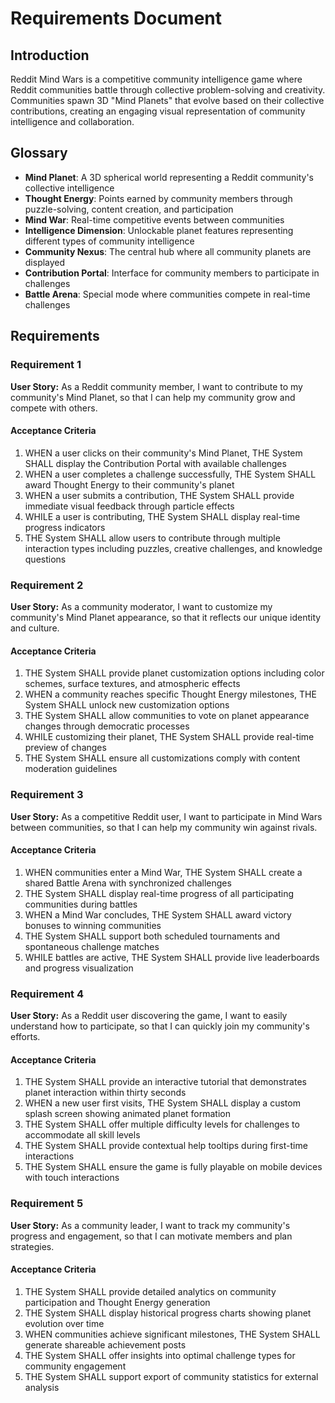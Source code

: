 # Requirements Document

## Introduction

Reddit Mind Wars is a competitive community intelligence game where Reddit communities battle through collective problem-solving and creativity. Communities spawn 3D "Mind Planets" that evolve based on their collective contributions, creating an engaging visual representation of community intelligence and collaboration.

## Glossary

- **Mind Planet**: A 3D spherical world representing a Reddit community's collective intelligence
- **Thought Energy**: Points earned by community members through puzzle-solving, content creation, and participation
- **Mind War**: Real-time competitive events between communities
- **Intelligence Dimension**: Unlockable planet features representing different types of community intelligence
- **Community Nexus**: The central hub where all community planets are displayed
- **Contribution Portal**: Interface for community members to participate in challenges
- **Battle Arena**: Special mode where communities compete in real-time challenges

## Requirements

### Requirement 1

**User Story:** As a Reddit community member, I want to contribute to my community's Mind Planet, so that I can help my community grow and compete with others.

#### Acceptance Criteria

1. WHEN a user clicks on their community's Mind Planet, THE System SHALL display the Contribution Portal with available challenges
2. WHEN a user completes a challenge successfully, THE System SHALL award Thought Energy to their community's planet
3. WHEN a user submits a contribution, THE System SHALL provide immediate visual feedback through particle effects
4. WHILE a user is contributing, THE System SHALL display real-time progress indicators
5. THE System SHALL allow users to contribute through multiple interaction types including puzzles, creative challenges, and knowledge questions

### Requirement 2

**User Story:** As a community moderator, I want to customize my community's Mind Planet appearance, so that it reflects our unique identity and culture.

#### Acceptance Criteria

1. THE System SHALL provide planet customization options including color schemes, surface textures, and atmospheric effects
2. WHEN a community reaches specific Thought Energy milestones, THE System SHALL unlock new customization options
3. THE System SHALL allow communities to vote on planet appearance changes through democratic processes
4. WHILE customizing their planet, THE System SHALL provide real-time preview of changes
5. THE System SHALL ensure all customizations comply with content moderation guidelines

### Requirement 3

**User Story:** As a competitive Reddit user, I want to participate in Mind Wars between communities, so that I can help my community win against rivals.

#### Acceptance Criteria

1. WHEN communities enter a Mind War, THE System SHALL create a shared Battle Arena with synchronized challenges
2. THE System SHALL display real-time progress of all participating communities during battles
3. WHEN a Mind War concludes, THE System SHALL award victory bonuses to winning communities
4. THE System SHALL support both scheduled tournaments and spontaneous challenge matches
5. WHILE battles are active, THE System SHALL provide live leaderboards and progress visualization

### Requirement 4

**User Story:** As a Reddit user discovering the game, I want to easily understand how to participate, so that I can quickly join my community's efforts.

#### Acceptance Criteria

1. THE System SHALL provide an interactive tutorial that demonstrates planet interaction within thirty seconds
2. WHEN a new user first visits, THE System SHALL display a custom splash screen showing animated planet formation
3. THE System SHALL offer multiple difficulty levels for challenges to accommodate all skill levels
4. THE System SHALL provide contextual help tooltips during first-time interactions
5. THE System SHALL ensure the game is fully playable on mobile devices with touch interactions

### Requirement 5

**User Story:** As a community leader, I want to track my community's progress and engagement, so that I can motivate members and plan strategies.

#### Acceptance Criteria

1. THE System SHALL provide detailed analytics on community participation and Thought Energy generation
2. THE System SHALL display historical progress charts showing planet evolution over time
3. WHEN communities achieve significant milestones, THE System SHALL generate shareable achievement posts
4. THE System SHALL offer insights into optimal challenge types for community engagement
5. THE System SHALL support export of community statistics for external analysis